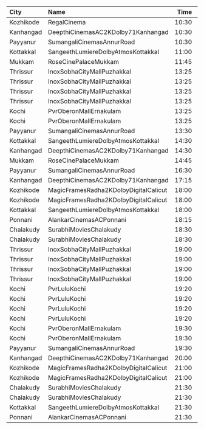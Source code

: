 | City      | Name                                  |  Time | Type          | Price | Capacity | Booked |
| :-------- | :------------------------------------ | ----: | :------------ | ----: | -------: | -----: |
| Kozhikode | RegalCinema                           | 10:30 | FirstClassSc3 |  200₹ |       79 |      7 |
| Kanhangad | DeepthiCinemasAC2KDolby71Kanhangad    | 10:30 | GoldClass     |  130₹ |      185 |     93 |
| Payyanur  | SumangaliCinemasAnnurRoad             | 10:30 | DiamondCircle |  110₹ |      141 |     70 |
| Kottakkal | SangeethLumiereDolbyAtmosKottakkal    | 11:00 | Executive     |  130₹ |      212 |     84 |
| Mukkam    | RoseCinePalaceMukkam                  | 11:45 | Executive     |  112₹ |      161 |     80 |
| Thrissur  | InoxSobhaCityMallPuzhakkal            | 13:25 | Club          |  170₹ |       71 |      0 |
| Thrissur  | InoxSobhaCityMallPuzhakkal            | 13:25 | Executive     |  130₹ |       12 |      0 |
| Thrissur  | InoxSobhaCityMallPuzhakkal            | 13:25 | RoyalRecliner |  290₹ |        3 |      0 |
| Thrissur  | InoxSobhaCityMallPuzhakkal            | 13:25 | Royal         |  170₹ |        4 |      0 |
| Kochi     | PvrOberonMallErnakulam                | 13:25 | Classic       |  110₹ |       36 |     32 |
| Kochi     | PvrOberonMallErnakulam                | 13:25 | ClassicPlus   |  140₹ |       81 |     80 |
| Payyanur  | SumangaliCinemasAnnurRoad             | 13:30 | DiamondCircle |  110₹ |      141 |     70 |
| Kottakkal | SangeethLumiereDolbyAtmosKottakkal    | 14:30 | Executive     |  130₹ |      212 |     84 |
| Kanhangad | DeepthiCinemasAC2KDolby71Kanhangad    | 14:30 | GoldClass     |  130₹ |      185 |     94 |
| Mukkam    | RoseCinePalaceMukkam                  | 14:45 | Executive     |  112₹ |      161 |     80 |
| Payyanur  | SumangaliCinemasAnnurRoad             | 16:30 | DiamondCircle |  110₹ |      141 |     70 |
| Kanhangad | DeepthiCinemasAC2KDolby71Kanhangad    | 17:15 | GoldClass     |  130₹ |      185 |     93 |
| Kozhikode | MagicFramesRadha2KDolbyDigitalCalicut | 18:00 | Balcony       |  150₹ |      140 |     87 |
| Kozhikode | MagicFramesRadha2KDolbyDigitalCalicut | 18:00 | FirstClass    |  130₹ |      635 |    386 |
| Kottakkal | SangeethLumiereDolbyAtmosKottakkal    | 18:00 | Executive     |  130₹ |      212 |     84 |
| Ponnani   | AlankarCinemasACPonnani               | 18:15 | Diamond       |  120₹ |      153 |     76 |
| Chalakudy | SurabhiMoviesChalakudy                | 18:30 | Box           |  139₹ |       20 |     20 |
| Chalakudy | SurabhiMoviesChalakudy                | 18:30 | Gold          |  129₹ |      295 |    164 |
| Thrissur  | InoxSobhaCityMallPuzhakkal            | 19:00 | Club          |  170₹ |       15 |      0 |
| Thrissur  | InoxSobhaCityMallPuzhakkal            | 19:00 | Executive     |  130₹ |       11 |      0 |
| Thrissur  | InoxSobhaCityMallPuzhakkal            | 19:00 | RoyalRecliner |  290₹ |        4 |      0 |
| Thrissur  | InoxSobhaCityMallPuzhakkal            | 19:00 | Royal         |  170₹ |        1 |      0 |
| Kochi     | PvrLuluKochi                          | 19:20 | Classic       |  140₹ |       39 |     22 |
| Kochi     | PvrLuluKochi                          | 19:20 | ClassicPlus   |  160₹ |       91 |     79 |
| Kochi     | PvrLuluKochi                          | 19:20 | Prime         |  190₹ |       68 |     55 |
| Kochi     | PvrLuluKochi                          | 19:20 | Recliner      |  350₹ |       10 |      9 |
| Kochi     | PvrOberonMallErnakulam                | 19:30 | Classic       |  129₹ |       36 |     25 |
| Kochi     | PvrOberonMallErnakulam                | 19:30 | ClassicPlus   |  160₹ |       81 |     52 |
| Payyanur  | SumangaliCinemasAnnurRoad             | 19:30 | DiamondCircle |  110₹ |      141 |     70 |
| Kanhangad | DeepthiCinemasAC2KDolby71Kanhangad    | 20:00 | GoldClass     |  130₹ |      185 |     96 |
| Kozhikode | MagicFramesRadha2KDolbyDigitalCalicut | 21:00 | Balcony       |  150₹ |      140 |     87 |
| Kozhikode | MagicFramesRadha2KDolbyDigitalCalicut | 21:00 | FirstClass    |  130₹ |      635 |    386 |
| Chalakudy | SurabhiMoviesChalakudy                | 21:30 | Box           |  139₹ |       20 |     20 |
| Chalakudy | SurabhiMoviesChalakudy                | 21:30 | Gold          |  129₹ |      295 |    173 |
| Kottakkal | SangeethLumiereDolbyAtmosKottakkal    | 21:30 | Executive     |  130₹ |      212 |     84 |
| Ponnani   | AlankarCinemasACPonnani               | 21:30 | Diamond       |  120₹ |      153 |     76 |